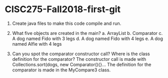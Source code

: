 # CISC275-Fall2018-first-git
1. Create java files to make this code compile and run.

2. What five objects are created in the main?
    a. ArrayList
    b. Comparator
    c. A dog named Fido with 3 legs 
    d. A dog named Fido with 4 legs 
    e. A dog named Alfie with 4 legs

3. Can you spot the comparator constructor call? Where is the class definition for the comparator?
    The constructor call is made with Collections.sort(dogs, new Comparator(){}... The definition for the comparator is made in the MyCompare3 class.